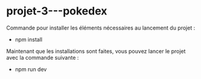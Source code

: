 # projet-3---pokedex

Commande pour installer les éléments nécessaires au lancement du projet :
  * npm install 
  
 Maintenant que les installations sont faites, vous pouvez lancer le projet avec la commande suivante :
  * npm run dev
